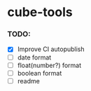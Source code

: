 # cube-tools

### TODO:

- [x] Improve CI autopublish
- [ ] date format
- [ ] float(number?) format
- [ ] boolean format
- [ ] readme
